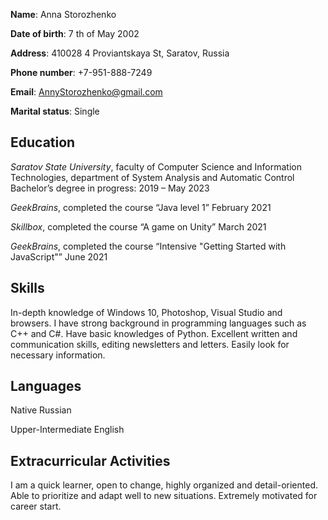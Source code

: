 **Name**: Anna Storozhenko

**Date of birth**: 7 th of May 2002

**Address**: 410028 4 Proviantskaya St, Saratov, Russia

**Phone number**: +7-951-888-7249

**Email**: AnnyStorozhenko@gmail.com

**Marital status**: Single

## Education

*Saratov State University*, faculty of Computer Science and Information Technologies, department of System Analysis and Automatic Control
Bachelor’s degree in progress: 2019 – May 2023

*GeekBrains*, completed the course “Java level 1”
February 2021

*Skillbox*, completed the course “A game on Unity”
March 2021

*GeekBrains*, completed the course “Intensive "Getting Started with JavaScript"”
June 2021

## Skills
In-depth knowledge of Windows 10, Photoshop, Visual Studio and browsers. I have strong background in programming languages such as C++ and C#. Have basic knowledges of Python. Excellent written and communication skills, editing newsletters and letters. Easily look for necessary information.

## Languages
Native Russian

Upper-Intermediate English

## Extracurricular Activities
I am а quick learner, open to change, highly organized and detail-oriented. Able to prioritize and adapt well to new situations. Extremely motivated for career start.
